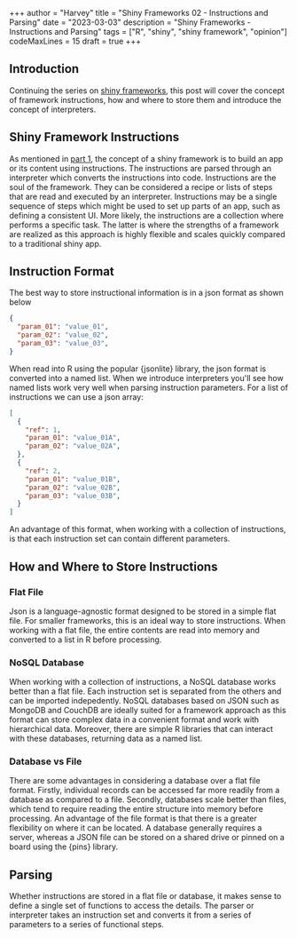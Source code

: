 +++
author = "Harvey"
title = "Shiny Frameworks 02 - Instructions and Parsing"
date = "2023-03-03"
description = "Shiny Frameworks - Instructions and Parsing"
tags = ["R", "shiny", "shiny framework", "opinion"]
codeMaxLines = 15
draft = true
+++

## Introduction

Continuing the series on [shiny frameworks](/tags/shiny-framework/), this post will cover the concept of framework instructions, how and where to store them and introduce the concept of interpreters.

## Shiny Framework Instructions

As mentioned in [part 1](/post/2023-02-16_shiny_framework_01/), the concept of a shiny framework is to build an app or its content using instructions.  The instructions are parsed through an interpreter which converts the instructions into code.  Instructions are the soul of the framework.  They can be considered a recipe or lists of steps that are read and executed by an interpreter.  Instructions may be a single sequence of steps which might be used to set up parts of an app, such as defining a consistent UI.  More likely, the instructions are a collection where performs a specific task.  The latter is where the strengths of a framework are realized as this approach is highly flexible and scales quickly compared to a traditional shiny app.

## Instruction Format

The best way to store instructional information is in a json format as shown below

```json
{
  "param_01": "value_01",
  "param_02": "value_02",
  "param_03": "value_03",
}
```

When read into R using the popular {jsonlite} library, the json format is converted into a named list.  When we introduce interpreters you'll see how named lists work very well when parsing instruction parameters.  For a list of instructions we can use a json array:

```json
[
  {
    "ref": 1,
    "param_01": "value_01A",
    "param_02": "value_02A",
  },
  {
    "ref": 2,
    "param_01": "value_01B",
    "param_02": "value_02B",
    "param_03": "value_03B",
  }
]
```

An advantage of this format, when working with a collection of instructions, is that each instruction set can contain different parameters.

## How and Where to Store Instructions

### Flat File

Json is a language-agnostic format designed to be stored in a simple flat file.  For smaller frameworks, this is an ideal way to store instructions.  When working with a flat file, the entire contents are read into memory and converted to a list in R before processing.

### NoSQL Database

When working with a collection of instructions, a NoSQL database works better than a flat file.  Each instruction set is separated from the others and can be imported indepedently.  NoSQL databases based on JSON such as MongoDB and CouchDB are ideally suited for a framework approach as this format can store complex data in a convenient format and work with hierarchical data.  Moreover, there are simple R libraries that can interact with these databases, returning data as a named list.

### Database vs File

There are some advantages in considering a database over a flat file format.  Firstly, individual records can be accessed far more readily from a database as compared to a file.  Secondly, databases scale better than files, which tend to require reading the entire structure into memory before processing.  An advantage of the file format is that there is a greater flexibility on where it can be located.  A database generally requires a server, whereas a JSON file can be stored on a shared drive or pinned on a board using the {pins} library.

## Parsing

Whether instructions are stored in a flat file or database, it makes sense to define a single set of functions to access the details.  The parser or interpreter takes an instruction set and converts it from a series of parameters to a series of functional steps.

